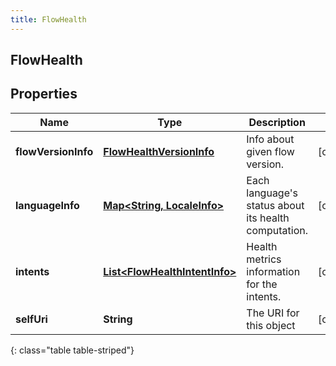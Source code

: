 ```yaml
---
title: FlowHealth
---
```

## FlowHealth


## Properties

| Name | Type | Description | Notes |
| ------------ | ------------- | ------------- | ------------- |
| **flowVersionInfo** | <!----><!---->[**FlowHealthVersionInfo**](FlowHealthVersionInfo.html)<!----> | Info about given flow version. |  [optional] |
| **languageInfo** | <!----><!---->[**Map&lt;String, LocaleInfo&gt;**](LocaleInfo.html)<!----> | Each language's status about its health computation. |  [optional] |
| **intents** | <!----><!---->[**List&lt;FlowHealthIntentInfo&gt;**](FlowHealthIntentInfo.html)<!----> | Health metrics information for the intents. |  [optional] |
| **selfUri** | <!----><!---->**String**<!----> | The URI for this object |  [optional] |
{: class="table table-striped"}



